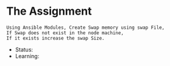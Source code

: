 # The Assignment

    Using Ansible Modules, Create Swap memory using swap File, 
    If Swap does not exist in the node machine,
    If it exists increase the swap Size.
- Status:
- Learning:
